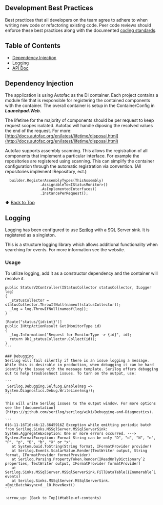 ## Development Best Practices
Best practices that all developers on the team agree to adhere to when writing new code or refactoring existing code. Peer code reviews should enforce these best practices along with the documented [coding standards](DEVELOPMENT.md#coding-standards). 

## Table of Contents
* [Dependency Injection](#dependency-injection)
* [Logging](#logging)
* [API Doc](#api-doc)

## Dependency Injection
The application is using Autofac as the DI container. Each project contains a module file that is responsible for registering the contained
components with the container. The overall container is setup in the ContainerConfig in ***Launchpad.Web***.

The lifetime for the majority of components should be per request to keep request scopes isolated. Autofac will handle diposing the resolved
values the end of the request. For more: [http://docs.autofac.org/en/latest/lifetime/disposal.html](http://docs.autofac.org/en/latest/lifetime/disposal.html)

Autofac supports assembly scanning. This allows the registration of all components that implement a particular interface. For example the repositories
are registered using scanning. This can simplify the container configuration through the automatic registration via convention. (All repositories implement IRepository, ect.)

```
  builder.RegisterAssemblyTypes(ThisAssembly)
                .AssignableTo<IStatusMonitor>()
                .AsImplementedInterfaces()
                .InstancePerRequest();
```

:arrow_up: [Back to Top](#table-of-contents)

## Logging
Logging has been configured to use [Serilog](https://serilog.net/) with a SQL Server sink. It is registered as a singleton. 

This is a structure logging library which allows additional
functionality when searching for events. For more information see the website. 

### Usage
To utilize logging, add it as a constructor dependency and the container will resolve it.
````
public StatusV2Controller(IStatusCollector statusCollector, ILogger log)
{
  _statusCollector = statusCollector.ThrowIfNull(nameof(statusCollector));
  _log = log.ThrowIfNull(nameof(log));
}
````

````
[Route("status/{id:int}")]
public IHttpActionResult Get(MonitorType id)
{
  _log.Information("Request for MonitorType -> {id}", id);
  return Ok(_statusCollector.Collect(id));
}
```

### Debugging
Serilog will fail silently if there is an issue logging a message. While this is desirable in production, when debugging it can be hard identify the issue with the message template. Serilog offers debugging out to help troubleshoot issues. To turn on the output, use:

```
 Serilog.Debugging.SelfLog.Enable(msg => System.Diagnostics.Debug.WriteLine(msg));
```
 
This will write Serilog issues to the output window. For more options see the [documentation](https://github.com/serilog/serilog/wiki/Debugging-and-Diagnostics).

```
016-11-16T16:46:12.8645916Z Exception while emitting periodic batch from Serilog.Sinks.MSSqlServer.MSSqlServerSink: System.AggregateException: One or more errors occurred. ---> System.FormatException: Format String can be only "D", "d", "N", "n", "P", "p", "B", "b", "X" or "x".
   at System.Guid.ToString(String format, IFormatProvider provider)
   at Serilog.Events.ScalarValue.Render(TextWriter output, String format, IFormatProvider formatProvider)
   at Serilog.Parsing.PropertyToken.Render(IReadOnlyDictionary`2 properties, TextWriter output, IFormatProvider formatProvider)
   at Serilog.Sinks.MSSqlServer.MSSqlServerSink.FillDataTable(IEnumerable`1 events)
   at Serilog.Sinks.MSSqlServer.MSSqlServerSink.<EmitBatchAsync>d__10.MoveNext()
```

:arrow_up: [Back to Top](#table-of-contents)
